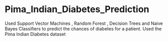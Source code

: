# Pima_Indian_Diabetes_Prediction
Used Support Vector Machines , Random Forest , Decision Trees and Naive Bayes Classifiers to predict the chances of diabetes for a patient. 
Used the Pima Indian Diabetes dataset
